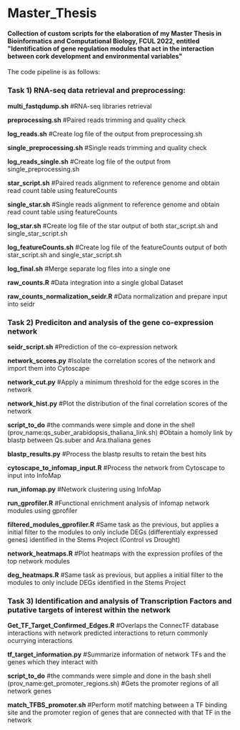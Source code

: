 # Master_Thesis
#### Collection of custom scripts for the elaboration of my Master Thesis in Bioinformatics and Computational Biology, FCUL 2022, entitled "Identification of gene regulation modules that act in the interaction between cork development and environmental variables"

The code pipeline is as follows:

### Task 1) RNA-seq data retrieval and preprocessing:

**multi_fastqdump.sh** #RNA-seq libraries retrieval

**preprocessing.sh** #Paired reads trimming and quality check

**log_reads.sh** #Create log file of the output from preprocessing.sh

**single_preprocessing.sh** #Single reads trimming and quality check

**log_reads_single.sh** #Create log file of the output from single_preprocessing.sh

**star_script.sh** #Paired reads alignment to reference genome and obtain read count table using featureCounts

**single_star.sh** #Single reads alignment to reference genome and obtain read count table using featureCounts

**log_star.sh** #Create log file of the star output of both star_script.sh and single_star_script.sh

**log_featureCounts.sh** #Create log file of the featureCounts output of both star_script.sh and single_star_script.sh


**log_final.sh** #Merge separate log files into a single one

**raw_counts.R** #Data integration into a single global Dataset

**raw_counts_normalization_seidr.R** #Data normalization and prepare input into seidr

### Task 2) Prediciton and analysis of the gene co-expression network

**seidr_script.sh** #Prediction of the co-expression network

**network_scores.py** #Isolate the correlation scores of the network and import them into Cytoscape

**network_cut.py** #Apply a minimum threshold for the edge scores in the network

**network_hist.py** #Plot the distribution of the final correlation scores of the network

**script_to_do** #the commands were simple and done in the shell (prov_name:qs_suber_arabidopsis_thaliana_link.sh) #Obtain a homoly link by blastp between Qs.suber and Ara.thaliana genes

**blastp_results.py** #Process the blastp results to retain the best hits

**cytoscape_to_infomap_input.R** #Process the network from Cytoscape to input into InfoMap

**run_infomap.py** #Network clustering using InfoMap

**run_gprofiler.R** #Functional enrichment analysis of infomap network modules using gprofiler

**filtered_modules_gprofiler.R** #Same task as the previous, but applies a initial filter to the modules to only include DEGs (differentialy expressed genes) identified in the Stems Project (Control vs Drought)

**network_heatmaps.R** #Plot heatmaps with the expression profiles of the top network modules

**deg_heatmaps.R** #Same task as previous, but applies a initial filter to the modules to only include DEGs identified in the Stems Project

### Task 3) Identification and analysis of Transcription Factors and putative targets of interest within the network

**Get_TF_Target_Confirmed_Edges.R** #Overlaps the ConnecTF database interactions with network predicted interactions to return commonly ocurrying interactions

**tf_target_information.py** #Summarize information of network TFs and the genes which they interact with

**script_to_do** #the commands were simple and done in the bash shell (prov_name:get_promoter_regions.sh) #Gets the promoter regions of all network genes

**match_TFBS_promoter.sh** #Perform motif matching between a TF binding site and the promoter region of genes that are connected with that TF in the network

